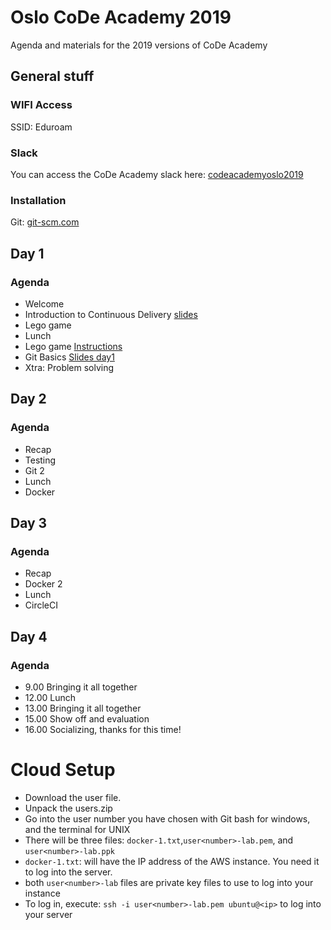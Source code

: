 # Oslo CoDe Academy 2019

Agenda and materials for the 2019 versions of CoDe Academy

## General stuff

### WIFI Access
SSID: Eduroam

### Slack
You can access the CoDe Academy slack here: [codeacademyoslo2019](https://join.slack.com/t/codeacademy2019oslo/shared_invite/enQtNzE1NzIyNDg5MTA5LTQwYzEwYjA2NWIyMTFlMmZjNzlmYmUyYjA0NjQzNjc0MmYyMjgxZmIzMjU2MDg3Zjg0OGVjZTFmMzYzOGEzZDg)

### Installation
Git: [git-scm.com](https://git-scm.com/)


## Day 1
### Agenda
* Welcome
* Introduction to Continuous Delivery [slides](https://docs.google.com/presentation/d/10ZfrNvXuHQv4v2WHqq5tcnlJJwKoZL5mOD8__sGPhr8/edit?usp=sharing)
* Lego game 
* Lunch
* Lego game [Instructions](https://github.com/praqma-training/lego-scrum-game)
* Git Basics [Slides day1](https://drive.google.com/file/d/12v-AcNHrdzJ708KEjM0mbBX7PsbeYPAn/view?usp=sharing)
* Xtra: Problem solving



## Day 2
### Agenda
* Recap
* Testing
* Git 2
* Lunch
* Docker


## Day 3

### Agenda

* Recap
* Docker 2
* Lunch
* CircleCI

## Day 4
### Agenda

* 9.00 Bringing it all together
* 12.00 Lunch
* 13.00 Bringing it all together
* 15.00 Show off and evaluation
* 16.00 Socializing, thanks for this time!


# Cloud Setup

* Download the user file.
* Unpack the users.zip
* Go into the user number you have chosen with Git bash for windows, and the terminal for UNIX
* There will be three files: `docker-1.txt`,`user<number>-lab.pem`, and `user<number>-lab.ppk`
* `docker-1.txt`: will have the IP address of the AWS instance. You need it to log into the server.
* both `user<number>-lab` files are private key files to use to log into your instance
* To log in, execute: `ssh -i user<number>-lab.pem ubuntu@<ip>` to log into your server
